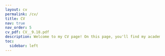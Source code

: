 ```yaml
---
layout: cv
permalink: /cv/
title: CV
nav: true
nav_order: 5
cv_pdf: CV__9.18.pdf
description: Welcome to my CV page! On this page, you'll find my academic and professional background, skills, and achievements. Also, you can download my CV by clicking the PDF button above. I'm passionate about my field and eager to make a difference. Let's connect!
toc:
  sidebar: left
---
```

